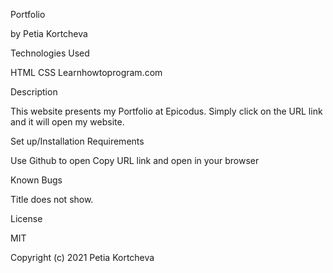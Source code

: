 Portfolio

by Petia Kortcheva

Technologies Used

HTML
CSS
Learnhowtoprogram.com

Description

This website presents my Portfolio at Epicodus. Simply click on the URL link and it will open my website.

Set up/Installation Requirements

Use Github to open
Copy URL link and open in your browser

Known Bugs

Title does not show.

License

MIT

Copyright (c) 2021 Petia Kortcheva